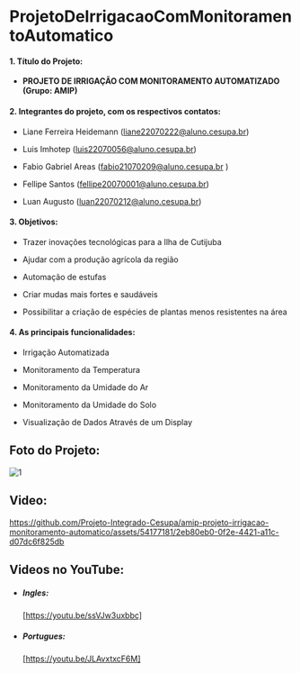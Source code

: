 # ProjetoDeIrrigacaoComMonitoramentoAutomatico

#### 1. Título do Projeto: 
   
* **PROJETO DE IRRIGAÇÃO COM MONITORAMENTO AUTOMATIZADO (Grupo: AMIP)**
 
 
#### 2. Integrantes do projeto, com os respectivos contatos: 

* Liane Ferreira Heidemann (liane22070222@aluno.cesupa.br)  
    
* Luis Imhotep (luis22070056@aluno.cesupa.br)
       
* Fabio Gabriel Areas  (fabio21070209@aluno.cesupa.br )
    
* Fellipe Santos (fellipe20070001@aluno.cesupa.br)
    
* Luan Augusto (luan22070212@aluno.cesupa.br)
    
    
#### 3. Objetivos:

* Trazer inovações tecnológicas para a Ilha de Cutijuba
    
* Ajudar com a produção agrícola da região
    
* Automação de estufas
    
* Criar mudas mais fortes e saudáveis
    
* Possibilitar a criação de espécies de plantas menos resistentes na área
 
  
#### 4. As principais funcionalidades:

* Irrigação Automatizada
    
* Monitoramento da Temperatura
    
* Monitoramento da Umidade do Ar
    
* Monitoramento da Umidade do Solo
    
* Visualização de Dados Através de um Display
    

## Foto do Projeto:

![1](https://github.com/Projeto-Integrado-Cesupa/amip-projeto-irrigacao-monitoramento-automatico/assets/54177181/0e9a8925-bb6a-42ee-afb8-ab28d2bbaaf7)
 
   
## Video:
  
https://github.com/Projeto-Integrado-Cesupa/amip-projeto-irrigacao-monitoramento-automatico/assets/54177181/2eb80eb0-0f2e-4421-a11c-d07dc6f825db

## Videos no YouTube:

* ##### Ingles:
   [https://youtu.be/ssVJw3uxbbc]
   
* ##### Portugues:
   [https://youtu.be/JLAvxtxcF6M]


